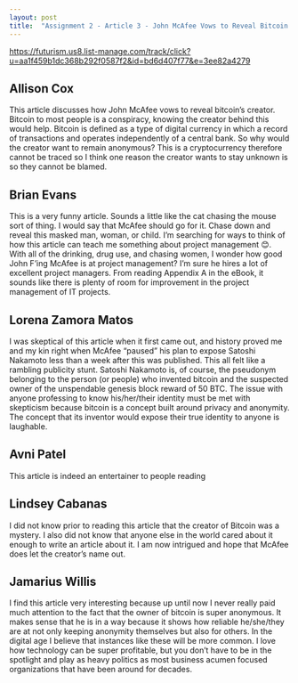 ```yaml
---
layout: post
title:  "Assignment 2 - Article 3 - John McAfee Vows to Reveal Bitcoin’s Creator"
---
```


<https://futurism.us8.list-manage.com/track/click?u=aa1f459b1dc368b292f0587f2&id=bd6d407f77&e=3ee82a4279>

## Allison Cox

This article discusses how John McAfee vows to reveal bitcoin’s creator. Bitcoin to most people is a conspiracy, knowing the creator behind this would help. Bitcoin is defined as a type of digital currency in which a record of transactions and operates independently of a central bank. So why would the creator want to remain anonymous? This is a cryptocurrency therefore cannot be traced so I think one reason the creator wants to stay unknown is so they cannot be blamed. 

## Brian Evans

This is a very funny article.  Sounds a little like the cat chasing the mouse sort of thing.  I would say that McAfee should go for it.  Chase down and reveal this masked man, woman, or child.  I’m searching for ways to think of how this article can teach me something about project management 😊.  With all of the drinking, drug use, and chasing women, I wonder how good John F’ing McAfee is at project management? I’m sure he hires a lot of excellent project managers.  From reading Appendix A in the eBook, it sounds like there is plenty of room for improvement in the project management of IT projects. 

## Lorena Zamora Matos

I was skeptical of this article when it first came out, and history proved me and my kin right when McAfee “paused” his plan to expose Satoshi Nakamoto less than a week after this was published.  This all felt like a rambling publicity stunt.  Satoshi Nakamoto is, of course, the pseudonym belonging to the person (or people) who invented bitcoin and the suspected owner of the unspendable genesis block reward of 50 BTC.  The issue with anyone professing to know his/her/their identity must be met with skepticism because bitcoin is a concept built around privacy and anonymity.  The concept that its inventor would expose their true identity to anyone is laughable.

## Avni Patel

This article is indeed an entertainer to people reading 

## Lindsey Cabanas

I did not know prior to reading this article that the creator of Bitcoin was a mystery. I also did not know that anyone else in the world cared about it enough to write an article about it. I am now intrigued and hope that McAfee does let the creator’s name out. 

## Jamarius Willis

I find this article very interesting because up until now I never really paid much attention to the fact that the owner of bitcoin is super anonymous. It makes sense that he is in a way because it shows how reliable he/she/they are at not only keeping anonymity themselves but also for others. In the digital age I believe that instances like these will be more common. I love how technology can be super profitable, but you don’t have to be in the spotlight and play as heavy politics as most business acumen focused organizations that have been around for decades. 
